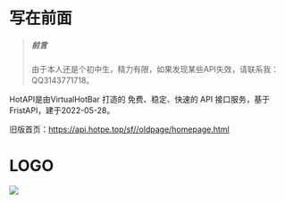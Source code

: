# 写在前面

> ##### 前言
>  由于本人还是个初中生，精力有限，如果发现某些API失效，请联系我：QQ3143771718。

HotAPI是由VirtualHotBar 打造的 免费、稳定、快速的 API 接口服务，基于 FristAPI，建于2022-05-28。

旧版首页：https://api.hotpe.top/sf//oldpage/homepage.html

# LOGO
![](https://stlcdn.letsdown.cn/gh/awaitla/HotAPIWiki/main/logo.png)
